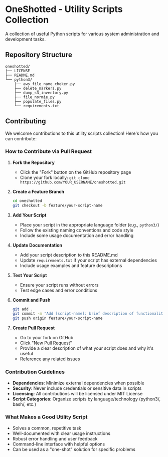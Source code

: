 # OneShotted - Utility Scripts Collection

A collection of useful Python scripts for various system administration and development tasks.

## Repository Structure

```
oneshotted/
├── LICENSE
├── README.md
└── python3/
    ├── aws_file_name_cheker.py
    ├── delete_markers.py
    ├── dump_s3_inventory.py
    ├── file_normie.py
    ├── populate_files.py
    └── requirements.txt
```

## Contributing

We welcome contributions to this utility scripts collection! Here's how you can contribute:

### How to Contribute via Pull Request

1. **Fork the Repository**
   - Click the "Fork" button on the GitHub repository page
   - Clone your fork locally: `git clone https://github.com/YOUR_USERNAME/oneshotted.git`

2. **Create a Feature Branch**
   ```bash
   cd oneshotted
   git checkout -b feature/your-script-name
   ```

3. **Add Your Script**
   - Place your script in the appropriate language folder (e.g., `python3/`)
   - Follow the existing naming conventions and code style
   - Include some usage documentation and error handling

4. **Update Documentation**
   - Add your script description to this README.md
   - Update `requirements.txt` if your script has external dependencies
   - Include usage examples and feature descriptions

5. **Test Your Script**
   - Ensure your script runs without errors
   - Test edge cases and error conditions

6. **Commit and Push**
   ```bash
   git add .
   git commit -m "Add [script-name]: brief description of functionality"
   git push origin feature/your-script-name
   ```

7. **Create Pull Request**
   - Go to your fork on GitHub
   - Click "New Pull Request"
   - Provide a clear description of what your script does and why it's useful
   - Reference any related issues

### Contribution Guidelines

- **Dependencies**: Minimize external dependencies when possible
- **Security**: Never include credentials or sensitive data in scripts
- **Licensing**: All contributions will be licensed under MIT License
- **Script Categories**: Organize scripts by language/technology (python3/, bash/, etc.)

### What Makes a Good Utility Script

- Solves a common, repetitive task
- Well-documented with clear usage instructions
- Robust error handling and user feedback
- Command-line interface with helpful options
- Can be used as a "one-shot" solution for specific problems
